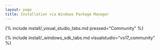 ```yaml
---
layout: page
title: Installation via Windows Package Manager
---
```


{% include install/_visual_studio_tabs.md pressed="Community" %}

{% include install/_windows_sdk_tabs.md visualstudio="vs17_community" %}
